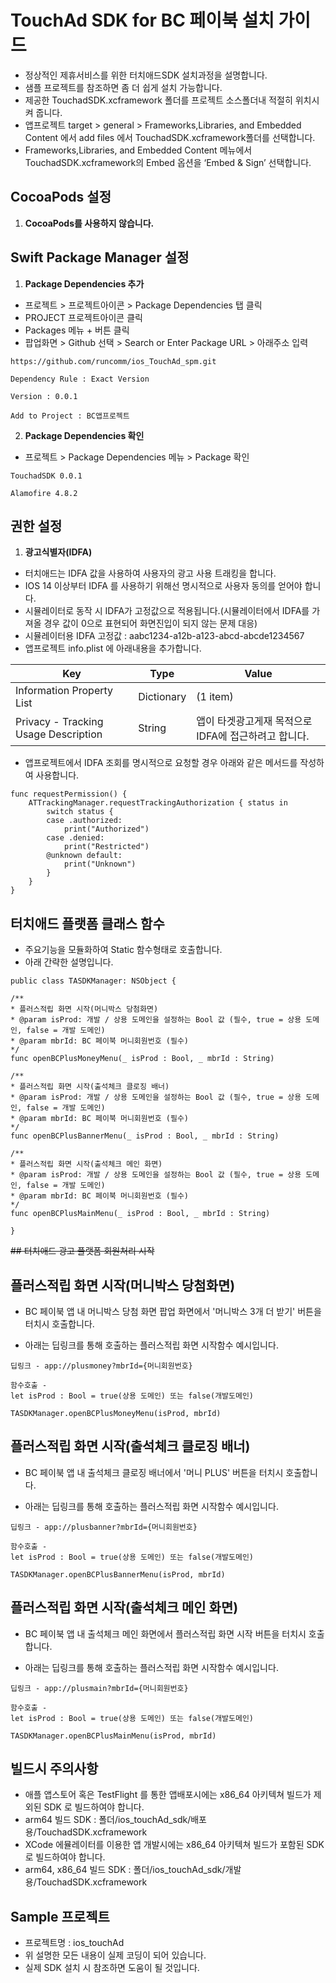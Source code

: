 #  TouchAd SDK  for BC 페이북 설치 가이드

* 정상적인 제휴서비스를 위한 터치애드SDK 설치과정을 설명합니다.
* 샘플 프로젝트를 참조하면 좀 더 쉽게 설치 가능합니다.
* 제공한 TouchadSDK.xcframework 폴더를 프로젝트 소스폴더내 적절히 위치시켜 줍니다.
* 앱프로젝트 target > general > Frameworks,Libraries, and Embedded Content 에서 add files 에서 TouchadSDK.xcframework폴더를 선택합니다.
* Frameworks,Libraries, and Embedded Content 메뉴에서 TouchadSDK.xcframework의 Embed 옵션을 ‘Embed & Sign’ 선택합니다.

## CocoaPods 설정
1. **CocoaPods를 사용하지 않습니다.**


## Swift Package Manager 설정
1. **Package Dependencies 추가**
* 프로젝트 > 프로젝트아이콘 > Package Dependencies 탭 클릭
* PROJECT 프로젝트아이콘 클릭 
* Packages 메뉴 + 버튼 클릭
* 팝업화면 > Github 선택 > Search or Enter Package URL > 아래주소 입력
```
https://github.com/runcomm/ios_TouchAd_spm.git

Dependency Rule : Exact Version 

Version : 0.0.1

Add to Project : BC앱프로젝트
```
2. **Package Dependencies 확인**
* 프로젝트 > Package Dependencies 메뉴 > Package 확인
```
TouchadSDK 0.0.1

Alamofire 4.8.2
```

## 권한 설정
1. **광고식별자(IDFA)**
* 터치애드는 IDFA 값을 사용하여 사용자의 광고 사용 트래킹을 합니다.  
* IOS 14 이상부터 IDFA 를 사용하기 위해선 명시적으로 사용자 동의를 얻어야 합니다.
* 시뮬레이터로 동작 시 IDFA가 고정값으로 적용됩니다.(시뮬레이터에서 IDFA를 가져올 경우 값이 0으로 표현되어 화면진입이 되지 않는 문제 대응)
* 시뮬레이터용 IDFA 고정값 : aabc1234-a12b-a123-abcd-abcde1234567
* 앱프로젝트 info.plist 에 아래내용을 추가합니다.

| Key | Type | Value |
|---|---|---|
| Information Property List|Dictionary|(1 item)|
| Privacy - Tracking Usage Description|String|앱이 타겟광고게재 목적으로 IDFA에 접근하려고 합니다.|

* 앱프로젝트에서 IDFA 조회를 명시적으로 요청할 경우 아래와 같은 메서드를 작성하여 사용합니다.

```
func requestPermission() { 
    ATTrackingManager.requestTrackingAuthorization { status in 
        switch status { 
        case .authorized: 
            print("Authorized") 
        case .denied: 
            print("Restricted") 
        @unknown default: 
            print("Unknown") 
        } 
    } 
}
```

## 터치애드 플랫폼 클래스 함수

- 주요기능을 모듈화하여 Static 함수형태로 호출합니다.
- 아래 간략한 설명입니다.
```
public class TASDKManager: NSObject {

/**
* 플러스적립 화면 시작(머니박스 당첨화면)
* @param isProd: 개발 / 상용 도메인을 설정하는 Bool 값 (필수, true = 상용 도메인, false = 개발 도메인)
* @param mbrId: BC 페이북 머니회원번호 (필수)
*/
func openBCPlusMoneyMenu(_ isProd : Bool, _ mbrId : String)

/**
* 플러스적립 화면 시작(출석체크 클로징 배너)
* @param isProd: 개발 / 상용 도메인을 설정하는 Bool 값 (필수, true = 상용 도메인, false = 개발 도메인)
* @param mbrId: BC 페이북 머니회원번호 (필수)
*/
func openBCPlusBannerMenu(_ isProd : Bool, _ mbrId : String)

/**
* 플러스적립 화면 시작(출석체크 메인 화면)
* @param isProd: 개발 / 상용 도메인을 설정하는 Bool 값 (필수, true = 상용 도메인, false = 개발 도메인)
* @param mbrId: BC 페이북 머니회원번호 (필수)
*/
func openBCPlusMainMenu(_ isProd : Bool, _ mbrId : String)

}
```

~~## 터치애드 광고 플랫폼 회원처리 시작~~


## 플러스적립 화면 시작(머니박스 당첨화면)

*  BC 페이북 앱 내 머니박스 당첨 화면 팝업 화면에서 '머니박스 3개 더 받기' 버튼을 터치시 호출합니다.

*  아래는 딥링크를 통해 호출하는 플러스적립 화면 시작함수 예시입니다.
```
딥링크 - app://plusmoney?mbrId={머니회원번호}

함수호출 - 
let isProd : Bool = true(상용 도메인) 또는 false(개발도메인)

TASDKManager.openBCPlusMoneyMenu(isProd, mbrId)
```

## 플러스적립 화면 시작(출석체크 클로징 배너)

*  BC 페이북 앱 내 출석체크 클로징 배너에서 '머니 PLUS' 버튼을 터치시 호출합니다.

*  아래는 딥링크를 통해 호출하는 플러스적립 화면 시작함수 예시입니다.
```
딥링크 - app://plusbanner?mbrId={머니회원번호}

함수호출 - 
let isProd : Bool = true(상용 도메인) 또는 false(개발도메인)

TASDKManager.openBCPlusBannerMenu(isProd, mbrId)
```

## 플러스적립 화면 시작(출석체크 메인 화면)

*  BC 페이북 앱 내 출석체크 메인 화면에서 플러스적립 화면 시작 버튼을 터치시 호출합니다.

*  아래는 딥링크를 통해 호출하는 플러스적립 화면 시작함수 예시입니다.
```
딥링크 - app://plusmain?mbrId={머니회원번호}

함수호출 - 
let isProd : Bool = true(상용 도메인) 또는 false(개발도메인)

TASDKManager.openBCPlusMainMenu(isProd, mbrId)
```


## 빌드시  주의사항

* 애플 앱스토어 혹은 TestFlight 를 통한 앱배포시에는 x86_64 아키텍쳐 빌드가 제외된 SDK 로 빌드하여야 합니다.
* arm64  빌드 SDK :  폴더/ios_touchAd_sdk/배포용/TouchadSDK.xcframework
* XCode 에뮬레이터를 이용한 앱 개발시에는 x86_64 아키텍쳐 빌드가 포함된 SDK 로 빌드하여야 합니다.
* arm64, x86_64 빌드 SDK : 폴더/ios_touchAd_sdk/개발용/TouchadSDK.xcframework

## Sample 프로젝트

* 프로젝트명 : ios_touchAd
* 위 설명한 모든 내용이 실제 코딩이 되어 있습니다.
* 실제 SDK 설치 시 참조하면 도움이 될 것입니다.

